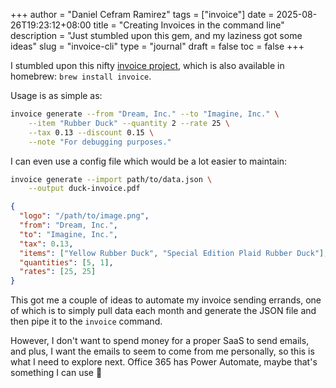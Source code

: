 +++
author = "Daniel Cefram Ramirez"
tags = ["invoice"]
date = 2025-08-26T19:23:12+08:00
title = "Creating Invoices in the command line"
description = "Just stumbled upon this gem, and my laziness got some ideas"
slug = "invoice-cli"
type = "journal"
draft = false
toc = false
+++

I stumbled upon this nifty [invoice project](https://github.com/maaslalani/invoice), which is also
available in homebrew: `brew install invoice`.

Usage is as simple as:

```bash
invoice generate --from "Dream, Inc." --to "Imagine, Inc." \
    --item "Rubber Duck" --quantity 2 --rate 25 \
    --tax 0.13 --discount 0.15 \
    --note "For debugging purposes."
```

I can even use a config file which would be a lot easier to maintain:

```bash
invoice generate --import path/to/data.json \
    --output duck-invoice.pdf
```

```json
{
  "logo": "/path/to/image.png",
  "from": "Dream, Inc.",
  "to": "Imagine, Inc.",
  "tax": 0.13,
  "items": ["Yellow Rubber Duck", "Special Edition Plaid Rubber Duck"],
  "quantities": [5, 1],
  "rates": [25, 25]
}
```

This got me a couple of ideas to automate my invoice sending
errands, one of which is to simply pull data each month and generate
the JSON file and then pipe it to the `invoice` command.

However, I don't want to spend money for a proper SaaS to send emails, and
plus, I want the emails to seem to come from me personally, so this is what
I need to explore next. Office 365 has Power Automate, maybe that's something
I can use 🤔

